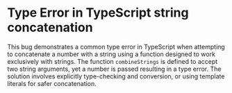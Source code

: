 # Type Error in TypeScript string concatenation
This bug demonstrates a common type error in TypeScript when attempting to concatenate a number with a string using a function designed to work exclusively with strings.  The function `combineStrings` is defined to accept two string arguments, yet a number is passed resulting in a type error. The solution involves explicitly type-checking and conversion, or using template literals for safer concatenation.